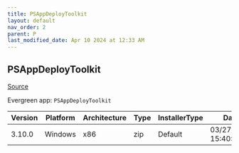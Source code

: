 ```yaml
---
title: PSAppDeployToolkit
layout: default
nav_order: 2
parent: P
last_modified_date: Apr 10 2024 at 12:33 AM
---
```


## PSAppDeployToolkit

[Source](https://psappdeploytoolkit.com/)

Evergreen app: `PSAppDeployToolkit`

| Version | Platform | Architecture | Type | InstallerType | Date                | Size   | URI                                                                                                                                                                                                                                |
| ------- | -------- | ------------ | ---- | ------------- | ------------------- | ------ | ---------------------------------------------------------------------------------------------------------------------------------------------------------------------------------------------------------------------------------- |
| 3.10.0  | Windows  | x86          | zip  | Default       | 03/27/2024 15:40:53 | 924473 | [https://github.com/PSAppDeployToolkit/PSAppDeployToolkit/releases/download/3.10.0/PSAppDeployToolkit_3.10.0.zip](https://github.com/PSAppDeployToolkit/PSAppDeployToolkit/releases/download/3.10.0/PSAppDeployToolkit_3.10.0.zip) |
